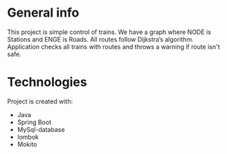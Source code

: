 


# General info
This project is simple control of trains. We have a graph where NODE is Stations and ENGE is Roads.
All routes follow Dijkstra’s algorithm.
Application checks all trains with routes and throws a warning if route  isn't safe.

# Technologies
Project is created with:
* Java
* Spring Boot
* MySql-database
* lombok
* Mokito
